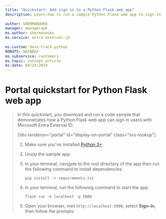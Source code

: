 ```yaml
---
title: "Quickstart: Add sign in to a Python Flask web app"
description: Learn how to run a sample Python Flask web app to sign in users
 
author: SHERMANOUKO
manager: mwongerapk
ms.author: shermanouko
ms.service: entra-external-id
 
ms.custom: devx-track-python
ROBOTS: NOINDEX
ms.subservice: customers
ms.topic: concept-article
ms.date: 04/24/2024
---
```


# Portal quickstart for Python Flask web app

> In this quickstart, you download and run a code sample that demonstrates how a Python Flask web app can sign in users with Microsoft Entra External ID.
>
> [!div renderon="portal" id="display-on-portal" class="sxs-lookup"]
> 1. Make sure you've installed [Python 3+](https://www.python.org/).
>
> 1. Unzip the sample app.
>
> 1. In your terminal, navigate to the root directory of the app then run the following command to install dependencies:
>
>     ```console
>     pip install -r requirements.txt
>     ```
> 1. In your terminal, run the following command to start the app:
>
>     ```console
>     flask run -h localhost -p 5000
>     ```
>
> 1. Open your browser, visit `http://localhost:5000`, select **Sign-in**, then follow the prompts.
>
